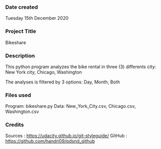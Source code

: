 ### Date created
Tuesday 15th December 2020

### Project Title
Bikeshare

### Description
This python program analyzes the bike rental in three (3) differents city: New York city, Chicago, Washington

The analyses is filtered by 3 options: Day, Month, Both

### Files used
Program: bikeshare.py 
Data: New_York_City.csv, Chicago.csv, Washington.csv

### Credits
Sources : https://udacity.github.io/git-styleguide/
GitHub  : https://github.com/handri09/pdsnd_github
